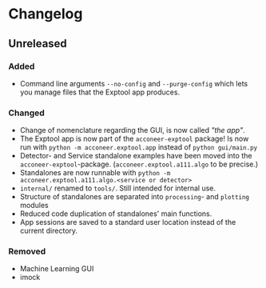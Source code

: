 # Changelog

## Unreleased

### Added
- Command line arguments `--no-config` and `--purge-config` which lets you
  manage files that the Exptool app produces.

### Changed
- Change of nomenclature regarding the GUI, is now called *"the app"*.
- The Exptool app is now part of the `acconeer-exptool` package! Is now run
  with `python -m acconeer.exptool.app` instead of `python gui/main.py`
- Detector- and Service standalone examples have been moved into the
  `acconeer-exptool`-package. (`acconeer.exptool.a111.algo` to be precise.)
- Standalones are now runnable with
  `python -m acconeer.exptool.a111.algo.<service or detector>`
- `internal/` renamed to `tools/`. Still intended for internal use.
- Structure of standalones are separated into
  `processing`- and `plotting` modules
- Reduced code duplication of standalones' main functions.
- App sessions are saved to a standard user location instead of the current
  directory.

### Removed
- Machine Learning GUI
- imock
